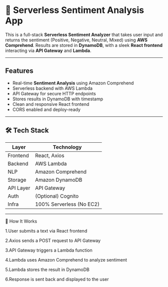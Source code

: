 # 🧠 Serverless Sentiment Analysis App

This is a full-stack **Serverless Sentiment Analyzer** that takes user input and returns the sentiment (Positive, Negative, Neutral, Mixed) using **AWS Comprehend**. Results are stored in **DynamoDB**, with a sleek **React frontend** interacting via **API Gateway** and **Lambda**.

---

##  Features

- Real-time **Sentiment Analysis** using Amazon Comprehend
- Serverless backend with AWS Lambda
- API Gateway for secure HTTP endpoints
- Stores results in DynamoDB with timestamp
- Clean and responsive React frontend
- CORS enabled and deploy-ready

---

## 🛠️ Tech Stack

| Layer     | Technology               |
|-----------|--------------------------|
| Frontend  | React, Axios             |
| Backend   | AWS Lambda               |
| NLP       | Amazon Comprehend        |
| Storage   | Amazon DynamoDB          |
| API Layer | API Gateway              |
| Auth      | (Optional) Cognito       |
| Infra     | 100% Serverless (No EC2) |

---

🧠 How It Works

1.User submits a text via React frontend 

2.Axios sends a POST request to API Gateway

3.API Gateway triggers a Lambda function

4.Lambda uses Amazon Comprehend to analyze sentiment

5.Lambda stores the result in DynamoDB

6.Response is sent back and displayed to the user
